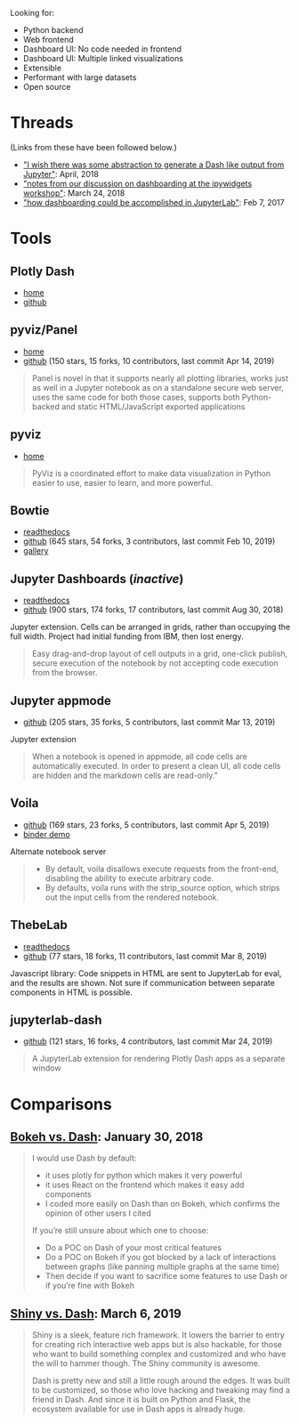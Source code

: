 Looking for:
- Python backend
- Web frontend
- Dashboard UI: No code needed in frontend
- Dashboard UI: Multiple linked visualizations
- Extensible
- Performant with large datasets
- Open source

# Threads

(Links from these have been followed below.)
- ["I wish there was some abstraction to generate a Dash like output from Jupyter"](https://news.ycombinator.com/item?id=16961511): April, 2018
- ["notes from our discussion on dashboarding at the ipywidgets workshop"](https://github.com/jupyter-widgets/ipywidgets/issues/2018): March 24, 2018
- ["how dashboarding could be accomplished in JupyterLab"](https://github.com/jupyterlab/jupyterlab/issues/1640): Feb 7, 2017

# Tools

## Plotly Dash
- [home](https://dash.plot.ly/)
- [github](https://github.com/plotly/dash)

## pyviz/Panel
- [home](https://panel.pyviz.org/)
- [github](https://github.com/pyviz/panel) (150 stars, 15 forks, 10 contributors, last commit Apr 14, 2019)

> Panel is novel in that it supports nearly all plotting libraries, works just as well in a Jupyter notebook as on a standalone secure web server, uses the same code for both those cases, supports both Python-backed and static HTML/JavaScript exported applications

## pyviz
- [home](https://pyviz.org/)

> PyViz is a coordinated effort to make data visualization in Python easier to use, easier to learn, and more powerful. 

## Bowtie
- [readthedocs](https://bowtie-py.readthedocs.io/en/latest/)
- [github](https://github.com/jwkvam/bowtie) (645 stars, 54 forks, 3 contributors, last commit Feb 10, 2019)
- [gallery](https://github.com/jwkvam/bowtie/wiki/Gallery)

## Jupyter Dashboards (*inactive*)
- [readthedocs](https://jupyter-dashboards-layout.readthedocs.io/en/latest/)
- [github](https://github.com/jupyter/dashboards) (900 stars, 174 forks, 17 contributors, last commit Aug 30, 2018)

Jupyter extension. Cells can be arranged in grids, rather than occupying the full width. Project had initial funding from IBM, then lost energy.
> Easy drag-and-drop layout of cell outputs in a grid, one-click publish, secure execution of the notebook by not accepting code execution from the browser.

## Jupyter appmode
- [github](https://github.com/oschuett/appmode) (205 stars, 35 forks, 5 contributors, last commit Mar 13, 2019)

Jupyter extension
> When a notebook is opened in appmode, all code cells are automatically executed. In order to present a clean UI, all code cells are hidden and the markdown cells are read-only."

## Voila
- [github](https://github.com/quantstack/voila) (169 stars, 23 forks, 5 contributors, last commit Apr 5, 2019)
- [binder demo](https://mybinder.org/v2/gh/QuantStack/voila/stable?urlpath=voila/tree/notebooks)

Alternate notebook server
> - By default, voila disallows execute requests from the front-end, disabling the ability to execute arbitrary code.
> - By defaults, voila runs with the strip_source option, which strips out the input cells from the rendered notebook.

## ThebeLab
- [readthedocs](https://thebelab.readthedocs.io/)
- [github](https://github.com/minrk/thebelab) (77 stars, 18 forks, 11 contributors, last commit Mar 8, 2019)

Javascript library: Code snippets in HTML are sent to JupyterLab for eval, and the results are shown. Not sure if communication between separate components in HTML is possible.

## jupyterlab-dash
- [github](https://github.com/plotly/jupyterlab-dash) (121 stars, 16 forks, 4 contributors, last commit Mar 24, 2019)
> A JupyterLab extension for rendering Plotly Dash apps as a separate window

# Comparisons

## [Bokeh vs. Dash](https://blog.sicara.com/bokeh-dash-best-dashboard-framework-python-shiny-alternative-c5b576375f7f): January 30, 2018
> I would use Dash by default:
> - it uses plotly for python which makes it very powerful
> - it uses React on the frontend which makes it easy add components
> - I coded more easily on Dash than on Bokeh, which confirms the opinion of other users I cited
>
> If you’re still unsure about which one to choose:
> - Do a POC on Dash of your most critical features
> - Do a POC on Bokeh if you got blocked by a lack of interactions between graphs (like panning multiple graphs at the same time)
> - Then decide if you want to sacrifice some features to use Dash or if you’re fine with Bokeh

## [Shiny vs. Dash](https://www.rkingdc.com/blog/2019/3/6/shiny-vs-dash-a-side-by-side-comparison): March 6, 2019
> Shiny is a sleek, feature rich framework. It lowers the barrier to entry for creating rich interactive web apps but is also hackable, for those who want to build something complex and customized and who have the will to hammer though. The Shiny community is awesome.
>
> Dash is pretty new and still a little rough around the edges. It was built to be customized, so those who love hacking and tweaking may find a friend in Dash. And since it is built on Python and Flask, the ecosystem available for use in Dash apps is already huge. 

